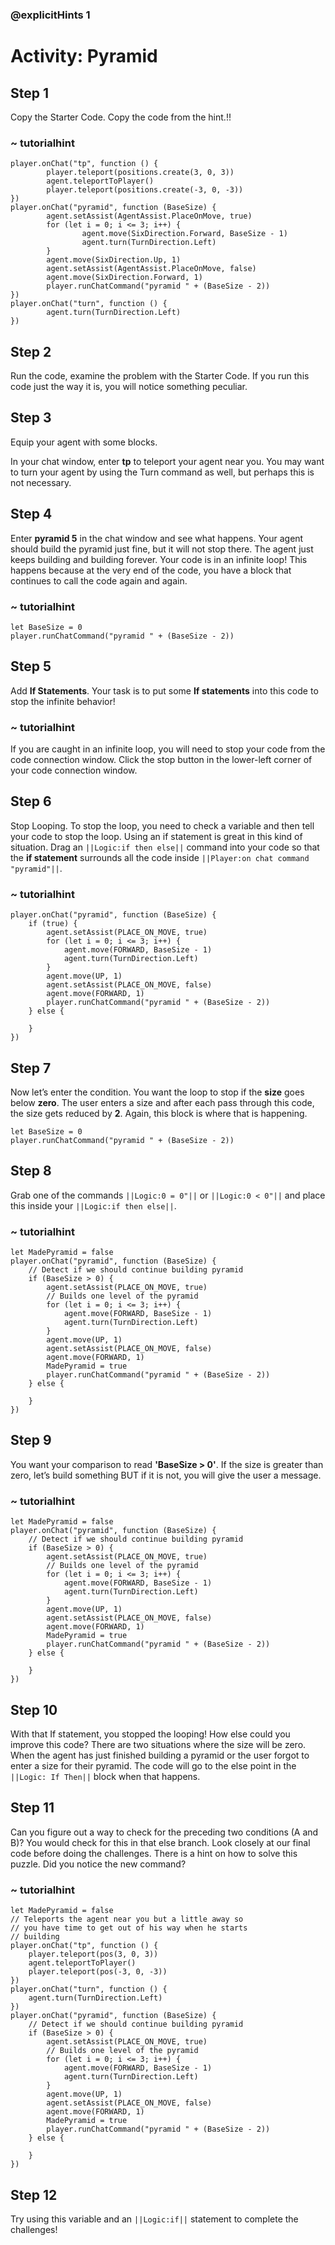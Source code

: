 ### @explicitHints 1

# Activity: Pyramid

## Step 1
Copy the Starter Code. Copy the code from the hint.!!

### ~ tutorialhint
``` blocks
player.onChat("tp", function () {
        player.teleport(positions.create(3, 0, 3))
        agent.teleportToPlayer() 
        player.teleport(positions.create(-3, 0, -3)) 
}) 
player.onChat("pyramid", function (BaseSize) {
        agent.setAssist(AgentAssist.PlaceOnMove, true)
        for (let i = 0; i <= 3; i++) {
                agent.move(SixDirection.Forward, BaseSize - 1)
                agent.turn(TurnDirection.Left)
        } 
        agent.move(SixDirection.Up, 1)
        agent.setAssist(AgentAssist.PlaceOnMove, false)
        agent.move(SixDirection.Forward, 1)
        player.runChatCommand("pyramid " + (BaseSize - 2))
})
player.onChat("turn", function () {
        agent.turn(TurnDirection.Left)
})
```
## Step 2
Run the code, examine the problem with the Starter Code. If you run this code just the way it is, you will notice something peculiar. 

## Step 3
Equip your agent with some blocks.

In your chat window, enter **tp** to teleport your agent near you. You may want to turn your agent by using the Turn command as well, but perhaps this is not necessary.

## Step 4
Enter **pyramid 5** in the chat window and see what happens. Your agent should build the pyramid just fine, but it will not stop there. The agent just keeps building and building forever. Your code is in an infinite loop! This happens because at the very end of the code, you have a block that continues to call the code again and again.

### ~ tutorialhint
``` blocks
let BaseSize = 0
player.runChatCommand("pyramid " + (BaseSize - 2))
```

## Step 5
Add **If Statements**. Your task is to put some **If statements** into this code to stop the infinite behavior! 

### ~ tutorialhint
If you are caught in an infinite loop, you will need to stop your code from the code connection window. Click the stop button in the lower-left corner of your code connection window.

## Step 6
Stop Looping. To stop the loop, you need to check a variable and then tell your code to stop the loop. Using an if statement is great in this kind of situation. Drag an ``||Logic:if then else||`` command into your code so that the **if statement** surrounds all the code inside ``||Player:on chat command "pyramid"||``.

### ~ tutorialhint
``` blocks
player.onChat("pyramid", function (BaseSize) {
    if (true) {
        agent.setAssist(PLACE_ON_MOVE, true)
        for (let i = 0; i <= 3; i++) {
            agent.move(FORWARD, BaseSize - 1)
            agent.turn(TurnDirection.Left)
        }
        agent.move(UP, 1)
        agent.setAssist(PLACE_ON_MOVE, false)
        agent.move(FORWARD, 1)
        player.runChatCommand("pyramid " + (BaseSize - 2))
    } else {

    }
})
```

## Step 7
Now let’s enter the condition. You want the loop to stop if the **size** goes below **zero**. The user enters a size and after each pass through this code, the size gets reduced by **2**. Again, this block is where that is happening.

``` blocks
let BaseSize = 0
player.runChatCommand("pyramid " + (BaseSize - 2))
```

## Step 8
Grab one of the commands ``||Logic:0 = 0"||`` or ``||Logic:0 < 0"||`` and place this inside your ``||Logic:if then else||``.

### ~ tutorialhint
``` blocks
let MadePyramid = false
player.onChat("pyramid", function (BaseSize) {
    // Detect if we should continue building pyramid
    if (BaseSize > 0) {
        agent.setAssist(PLACE_ON_MOVE, true)
        // Builds one level of the pyramid
        for (let i = 0; i <= 3; i++) {
            agent.move(FORWARD, BaseSize - 1)
            agent.turn(TurnDirection.Left)
        }
        agent.move(UP, 1)
        agent.setAssist(PLACE_ON_MOVE, false)
        agent.move(FORWARD, 1)
        MadePyramid = true
        player.runChatCommand("pyramid " + (BaseSize - 2))
    } else {

    }
})

```

## Step 9
You want your comparison to read **'BaseSize > 0'**. If the size is greater than zero, let’s build something BUT if it is not, you will give the user a message.

### ~ tutorialhint
``` blocks
let MadePyramid = false
player.onChat("pyramid", function (BaseSize) {
    // Detect if we should continue building pyramid
    if (BaseSize > 0) {
        agent.setAssist(PLACE_ON_MOVE, true)
        // Builds one level of the pyramid
        for (let i = 0; i <= 3; i++) {
            agent.move(FORWARD, BaseSize - 1)
            agent.turn(TurnDirection.Left)
        }
        agent.move(UP, 1)
        agent.setAssist(PLACE_ON_MOVE, false)
        agent.move(FORWARD, 1)
        MadePyramid = true
        player.runChatCommand("pyramid " + (BaseSize - 2))
    } else {

    }
})
```

## Step 10
With that If statement, you stopped the looping! How else could you improve this code? There are two situations where the size will be zero. When the agent has just finished building a pyramid or the user forgot to enter a size for their pyramid. The code will go to the else point  in the ``||Logic: If Then||`` block when that happens.

## Step 11
Can you figure out a way to check for the preceding two conditions (A and B)? You would check for this in that else branch. Look closely at our final code before doing the challenges. There is a hint on how to solve this puzzle. Did you notice the new command?

### ~ tutorialhint
``` blocks
let MadePyramid = false
// Teleports the agent near you but a little away so
// you have time to get out of his way when he starts
// building
player.onChat("tp", function () {
    player.teleport(pos(3, 0, 3))
    agent.teleportToPlayer()
    player.teleport(pos(-3, 0, -3))
})
player.onChat("turn", function () {
    agent.turn(TurnDirection.Left)
})
player.onChat("pyramid", function (BaseSize) {
    // Detect if we should continue building pyramid
    if (BaseSize > 0) {
        agent.setAssist(PLACE_ON_MOVE, true)
        // Builds one level of the pyramid
        for (let i = 0; i <= 3; i++) {
            agent.move(FORWARD, BaseSize - 1)
            agent.turn(TurnDirection.Left)
        }
        agent.move(UP, 1)
        agent.setAssist(PLACE_ON_MOVE, false)
        agent.move(FORWARD, 1)
        MadePyramid = true
        player.runChatCommand("pyramid " + (BaseSize - 2))
    } else {

    }
})
```

## Step 12
Try using this variable and an ``||Logic:if||`` statement to complete the challenges!
